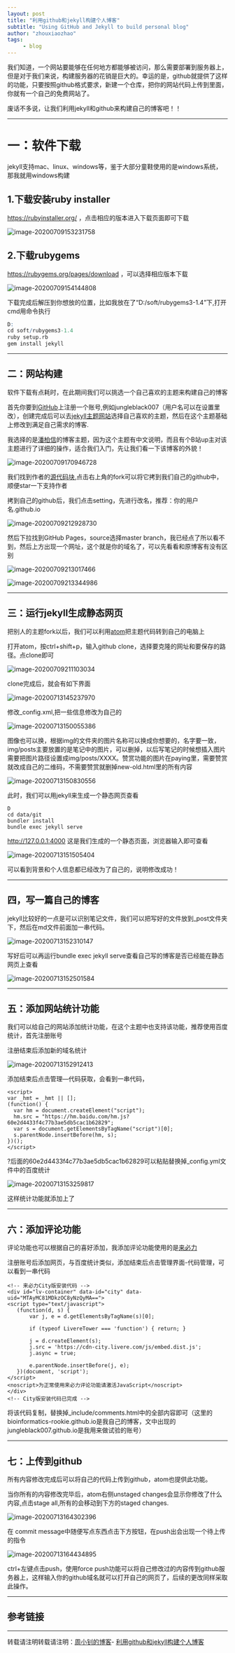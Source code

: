 ```yaml
---
layout: post
title: "利用github和jekyll构建个人博客"
subtitle: "Using GitHub and Jekyll to build personal blog"
author: "zhouxiaozhao"
tags:
     - blog
---
```


我们知道，一个网站要能够在任何地方都能够被访问，那么需要部署到服务器上，但是对于我们来说，构建服务器的花销是巨大的。幸运的是，github就提供了这样的功能，只要按照github格式要求，新建一个仓库，把你的网站代码上传到里面，你就有一个自己的免费网站了。

废话不多说，让我们利用jekyll和github来构建自己的博客吧！！

---

# 一：软件下载

jekyll支持mac、linux、windows等，鉴于大部分童鞋使用的是windows系统，那我就用windows构建

## 1.下载安装ruby installer

https://rubyinstaller.org/ ，点击相应的版本进入下载页面即可下载

![image-20200709153231758](/img/posts/7.9-jekyll/image-20200709153231758.png)

## 2.下载rubygems

https://rubygems.org/pages/download ，可以选择相应版本下载

![image-20200709154144808](/img/posts/7.9-jekyll/image-20200709154144808.png)

下载完成后解压到你想放的位置，比如我放在了“D:/soft/rubygems3-1.4”下,打开cmd用命令执行

```R
D:
cd soft/rubygems3-1.4
ruby setup.rb
gem install jekyll
```

---

## 二：网站构建

软件下载有点耗时，在此期间我们可以挑选一个自己喜欢的主题来构建自己的博客

首先你要到[GitHub](http://github.com)上注册一个账号,例如jungleblack007（用户名可以在设置里改），创建完成后可以去[jekyll主题网站](http://jekyllthemes.org/)选择自己喜欢的主题，然后在这个主题基础上修改到满足自己需求的博客.

我选择的是[潘柏信](https://github.com/leopardpan/leopardpan.github.io)的博客主题，因为这个主题有中文说明，而且有个B站up主对该主题进行了详细的操作，适合我们入门，先让我们看一下该博客的外貌！

![image-20200709170946728](/img/posts/7.9-jekyll/image-20200709170946728.png)



我们找到作者的[源代码块](https://github.com/leopardpan/leopardpan.github.io),点击右上角的fork可以将它拷到我们自己的github中，顺便star一下支持作者

拷到自己的github后，我们点击setting，先进行改名，推荐：你的用户名.github.io

![image-20200709212928730](/img/posts/7.9-jekyll/image-20200709212928730.png)

然后下拉找到GitHub Pages，source选择master branch，我已经点了所以看不到，然后上方出现一个网址，这个就是你的域名了，可以先看看和原博客有没有区别

![image-20200709213017466](/img/posts/7.9-jekyll/image-20200709213017466.png)

![image-20200709213344986](/img/posts/7.9-jekyll/image-20200709213344986.png)

---

## 三：运行jekyll生成静态网页

把别人的主题fork以后，我们可以利用[atom](https://atom.io/)把主题代码转到自己的电脑上

打开atom，按ctrl+shift+p，输入github clone，选择要克隆的网址和要保存的路径。点clone即可

![image-20200709211103034](/img/posts/7.9-jekyll/image-20200709211103034.png)

clone完成后，就会有如下界面

![image-20200713145237970](/img/posts/7.9-jekyll/image-20200713145237970.png)

修改_config.xml,把一些信息修改为自己的

![image-20200713150055386](/img/posts/7.9-jekyll/image-20200713150055386.png)

图像也可以换，根据img的文件夹的图片名称可以换成你想要的，名字要一致，img/posts主要放置的是笔记中的图片，可以删掉，以后写笔记的时候想插入图片需要把图片路径设置成img/posts/XXXX。赞赏功能的图片在paying里，需要赞赏就改成自己的二维码，不需要赞赏就删掉new-old.html里的所有内容

![image-20200713150830556](/img/posts/7.9-jekyll/image-20200713150830556.png)

此时，我们可以用jekyll来生成一个静态网页查看

```
D
cd data/git
bundler install
bundle exec jekyll serve
```

http://127.0.0.1:4000 这是我们生成的一个静态页面，浏览器输入即可查看

![image-20200713151505404](/img/posts/7.9-jekyll/image-20200713151505404.png)

可以看到背景和个人信息都已经改为了自己的，说明修改成功！

---

## 四，写一篇自己的博客

jekyll比较好的一点是可以识别笔记文件，我们可以把写好的文件放到_post文件夹下，然后在md文件前面加一串代码。

![image-20200713152310147](/img/posts/7.9-jekyll/image-20200713152310147.png)

写好后可以再运行bundle exec jekyll serve查看自己写的博客是否已经能在静态网页上查看

![image-20200713152501584](/img/posts/7.9-jekyll/image-20200713152501584.png)

---

## 五：添加网站统计功能

我们可以给自己的网站添加统计功能，在这个主题中也支持该功能，推荐使用百度统计，首先注册账号

注册结束后添加新的域名统计

![image-20200713152912413](/img/posts/7.9-jekyll/image-20200713152912413.png)

添加结束后点击管理—代码获取，会看到一串代码，

```
<script>
var _hmt = _hmt || [];
(function() {
  var hm = document.createElement("script");
  hm.src = "https://hm.baidu.com/hm.js?60e2d4433f4c77b3ae5db5cac1b62829";
  var s = document.getElementsByTagName("script")[0];
  s.parentNode.insertBefore(hm, s);
})();
</script>

```

?后面的60e2d4433f4c77b3ae5db5cac1b62829可以粘贴替换掉_config.yml文件中的百度统计

![image-20200713153259817](/img/posts/7.9-jekyll/image-20200713153259817.png)

这样统计功能就添加上了

---

## 六：添加评论功能

评论功能也可以根据自己的喜好添加，我添加评论功能使用的是[来必力](http://livere.com/)

注册账号后添加网页，与百度统计类似，添加结束后点击管理界面-代码管理，可以看到一串代码

```
<!-- 来必力City版安装代码 -->
<div id="lv-container" data-id="city" data-uid="MTAyMC81MDkzOC8yNzQyMA==">
<script type="text/javascript">
   (function(d, s) {
       var j, e = d.getElementsByTagName(s)[0];

       if (typeof LivereTower === 'function') { return; }

       j = d.createElement(s);
       j.src = 'https://cdn-city.livere.com/js/embed.dist.js';
       j.async = true;

       e.parentNode.insertBefore(j, e);
   })(document, 'script');
</script>
<noscript>为正常使用来必力评论功能请激活JavaScript</noscript>
</div>
<!-- City版安装代码已完成 -->
```



将该代码复制，替换掉_include/comments.html中的全部内容即可（这里的bioinformatics-rookie.github.io是我自己的博客，文中出现的jungleblack007.github.io是我用来做试验的账号）

---



## 七：上传到github

所有内容修改完成后可以将自己的代码上传到github，atom也提供此功能。

当你所有的内容修改完毕后，atom右侧unstaged changes会显示你修改了什么内容,点击stage all,所有的会移动到下方的staged changes.

![image-20200713164302396](/img/posts/7.9-jekyll/image-20200713164302396.png)

在 commit message中随便写点东西点击下方按钮，在push出会出现一个待上传的指令

![image-20200713164434895](/img/posts/7.9-jekyll/image-20200713164434895.png)

ctrl+左键点击push，使用force push功能可以将自己修改过的内容传到github服务器上，这样输入你的github域名就可以打开自己的网页了，后续的更改同样采取此操作。

---

## 参考链接

[](https://github.com/leopardpan/leopardpan.github.io)

[](https://www.jianshu.com/p/9f71e260925d)

[](https://www.bilibili.com/video/BV14x411t7ZU?t=537)

---

转载请注明转载请注明：[周小钊的博客](https://www.zhouxiaozhao.cn)- [利用github和jekyll构建个人博客](https://bioinformatics-rookie.github.io/2020/07/09/github+jekyll/)
